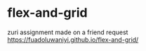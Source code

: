 # flex-and-grid
zuri assignment made on a friend request
https://fuadoluwaniyi.github.io/flex-and-grid/
